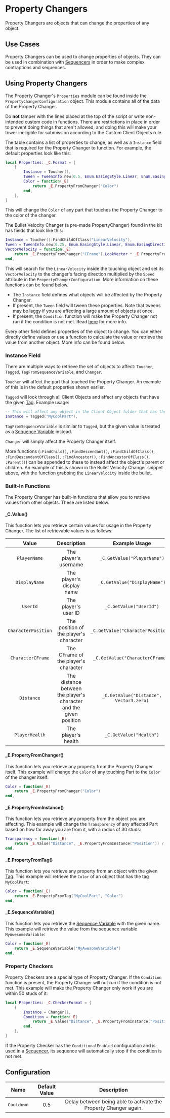 # Property Changers

Property Changers are objects that can change the properties of any object.

## Use Cases

Property Changers can be used to change properties of objects. They can be used in combination with [Sequencers](sequencers.md) in order to make complex contraptions and sequences.

## Using Property Changers

The Property Changer's `Properties` module can be found inside the `PropertyChangerConfiguration` object. This module contains all of the data of the Property Changer.

Do **not** tamper with the lines placed at the top of the script or write non-intended custom code in functions. There are restrictions in place in order to prevent doing things that aren't allowed, and doing this will make your tower ineligible for submission according to the Custom Client Objects rule.

The table contains a list of properties to change, as well as a `Instance` field that is required for the Property Changer to function. For example, the default properties look like this:
```lua
local Properties: _C.Format = {
	{
        Instance = Toucher(),
        Tween = TweenInfo.new(0.5, Enum.EasingStyle.Linear, Enum.EasingDirection.Out),
        Color = function(_E)
			return _E.PropertyFromChanger("Color")
		end,
	},
}
```
This will change the `Color` of any part that touches the Property Changer to the color of the changer.

The Bullet Velocity Changer (a pre-made PropertyChanger) found in the kit has fields that look like this:
```lua
Instance = Toucher():FindChildOfClass("LinearVelocity"),
Tween = TweenInfo.new(0.25, Enum.EasingStyle.Linear, Enum.EasingDirection.Out),
VectorVelocity = function(_E)
    return _E.PropertyFromChanger("CFrame").LookVector * _E.PropertyFromChanger("Speed", "PropertyChangerConfiguration")
end,
```
This will search for the `LinearVelocity` inside the touching object and set its `VectorVelocity` to the changer's facing direction multiplied by the `Speed` attribute in the `PropertyChangerConfiguration`. More information on these functions can be found below.

* The `Instance` field defines what objects will be affected by the Property Changer.
* If present, the `Tween` field will tween these properties. Note that tweens may be laggy if you are affecting a large amount of objects at once.
* If present, the `Condition` function will make the Property Changer not run if the condition is not met. Read [here](#property-checkers) for more info.

Every other field defines properties of the object to change. You can either directly define values or use a function to calculate the value or retrieve the value from another object. More info can be found below.

### Instance Field

There are multiple ways to retrieve the set of objects to affect: `Toucher`, `Tagged`, `TagFromSequenceVariable`, and `Changer`.

`Toucher` will affect the part that touched the Property Changer. An example of this is in the default properties shown earlier.

`Tagged` will look through all Client Objects and affect any objects that have the given [Tag].
Example usage:
```lua
-- This will affect any object in the Client Object folder that has the tag "MyCoolPart"
Instance = Tagged("MyCoolPart"),
```

`TagFromSequenceVariable` is similar to `Tagged`, but the given value is treated as a [Sequence Variable](sequencers.md#sequence-variables) instead.

`Changer` will simply affect the Property Changer itself.

More functions (`:FindChild()`, `:FindDescendant()`, `:FindChildOfClass()`, `:FindDescendantOfClass()`, `:FindAncestor()`, `:FindAncestorOfClass()`, `:Parent()`) can be appended to these to instead affect the object's parent or
children. An example of this is shown in the Bullet Velocity Changer snippet above, with the function grabbing the `LinearVelocity` inside the bullet.

### Built-In Functions

The Property Changer has built-in functions that allow you to retrieve values from other objects. These are listed below.

#### _C.Value()

This function lets you retrieve certain values for usage in the Property Changer. The list of retrievable values is as follows:

| Value | Description | Example Usage
|:-----:|:-----:|:-----:
| `PlayerName` | The player's username | `_C.GetValue("PlayerName")`
| `DisplayName` | The player's display name | `_C.GetValue("DisplayName")`
| `UserId` | The player's user ID | `_C.GetValue("UserId")`
| `CharacterPosition` | The position of the player's character | `_C.GetValue("CharacterPosition")`
| `CharacterCFrame` | The CFrame of the player's character | `_C.GetValue("CharacterCFrame")`
| `Distance` | The distance between the player's character and the given position | `_C.GetValue("Distance", Vector3.zero)`
| `PlayerHealth` | The player's health | `_C.GetValue("Health")`

#### _E.PropertyFromChanger()

This function lets you retrieve any property from the Property Changer itself. This example will change the `Color` of any touching Part to the `Color` of the changer itself:
```lua
Color = function(_E)
    return _E.PropertyFromChanger("Color")
end,
```

#### _E.PropertyFromInstance()

This function lets you retrieve any property from the object you are affecting. This example will change the `Transparency` of any affected Part based on how far away you are from it, with a radius of 30 studs:
```lua
Transparency = function(_E)
    return _E.Value("Distance", _E.PropertyFromInstance("Position")) / 30
end,
```

#### _E.PropertyFromTag()

This function lets you retrieve any property from an object with the given [Tag]. This example will retrieve the `Color` of an object that has the tag `MyCoolPart`:
```lua
Color = function(_E)
    return _E.PropertyFromTag("MyCoolPart", "Color")
end,
```

#### _E.SequenceVariable()

This function lets you retrieve the [Sequence Variable](sequencers.md#sequence-variables) with the given name. This example will retrieve the value from the sequence variable `MyAwesomeVariable`:
```lua
Color = function(_E)
    return _E.SequenceVariable("MyAwesomeVariable")
end,
```

### Property Checkers

Property Checkers are a special type of Property Changer. If the `Condition` function is present, the Property Changer will not run if the condition is not met. This example will make the Property Changer only work if you are within 50 studs of it:
```lua
local Properties: _C.CheckerFormat = {
	{
		Instance = Changer(),
		Condition = function(_E)
			return _E.Value("Distance", _E.PropertyFromInstance("Position")) < 50
		end,
	},
}
```

If the Property Checker has the `ConditionalEnabled` configuration and is used in a [Sequencer](sequencers.md), its sequence will automatically stop if the condition is not met.

## Configuration

| Name | Default Value | Description
|:-----:|:-----:|:-----:
| `Cooldown` | 0.5 | Delay between being able to activate the Property Changer again.

[Tag]: https://create.roblox.com/docs/studio/properties#instance-tags